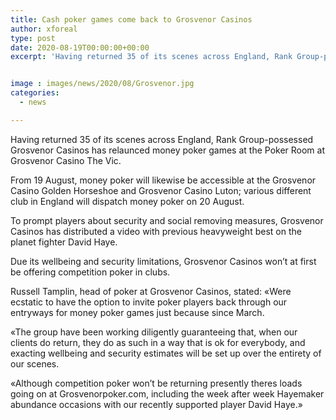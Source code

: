 ```yaml
---
title: Cash poker games come back to Grosvenor Casinos
author: xforeal 
type: post
date: 2020-08-19T00:00:00+00:00
excerpt: 'Having returned 35 of its scenes across England, Rank Group-possessed Grosvenor Casinos has relaunced money poker games at the Poker Room at Grosvenor Casino The Vic '


image : images/news/2020/08/Grosvenor.jpg
categories:
  - news

---
```

Having returned 35 of its scenes across England, Rank Group-possessed Grosvenor Casinos has relaunced money poker games at the Poker Room at Grosvenor Casino The Vic. 

From 19 August, money poker will likewise be accessible at the Grosvenor Casino Golden Horseshoe and Grosvenor Casino Luton; various different club in England will dispatch money poker on 20 August. 

To prompt players about security and social removing measures, Grosvenor Casinos has distributed a video with previous heavyweight best on the planet fighter David Haye. 

Due its wellbeing and security limitations, Grosvenor Casinos won&#8217;t at first be offering competition poker in clubs. 

Russell Tamplin, head of poker at Grosvenor Casinos, stated: &#171;Were ecstatic to have the option to invite poker players back through our entryways for money poker games just because since March. 

&#171;The group have been working diligently guaranteeing that, when our clients do return, they do as such in a way that is ok for everybody, and exacting wellbeing and security estimates will be set up over the entirety of our scenes. 

&#171;Although competition poker won&#8217;t be returning presently theres loads going on at Grosvenorpoker.com, including the week after week Hayemaker abundance occasions with our recently supported player David Haye.&#187;